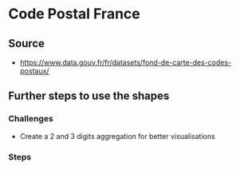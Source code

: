 # Code Postal France

## Source

* https://www.data.gouv.fr/fr/datasets/fond-de-carte-des-codes-postaux/

## Further steps to use the shapes

### Challenges

* Create a 2 and 3 digits aggregation for better visualisations

### Steps

